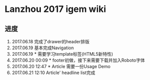 # Lanzhou 2017 igem wiki

## 进度
1. 2017.06.18         完成了drawer的header排版
2. 2017.06.19         基本完成Navigation
3. 2017.06.19       * 需要学习template标签(HTML5新特性)
4. 2017.06.20 00:09 * footer初做，接下来需要下载并加入Roboto字体
5. 2017.06.20 12:47	* Article 需要一份Usage Demo
6. 2017.06.21 12:10	  Article' headline list完成 